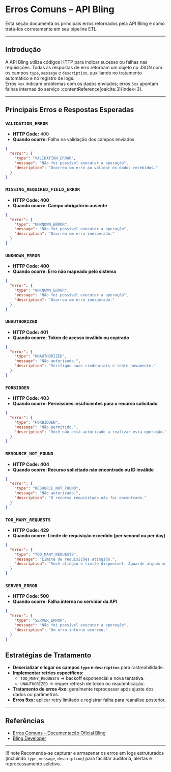 # Erros Comuns – API Bling

Esta seção documenta os principais erros retornados pela API Bling e como tratá-los corretamente em seu pipeline ETL.

---

## Introdução

A API Bling utiliza códigos HTTP para indicar sucesso ou falhas nas requisições. Todas as respostas de erro retornam um objeto no JSON com os campos `type`, `message` e `description`, auxiliando no tratamento automático e no registro de logs.  
Erros `4xx` indicam problemas com os dados enviados; erros `5xx` apontam falhas internas do serviço :contentReference[oaicite:3]{index=3}.

---

## Principais Erros e Respostas Esperadas

### `VALIDATION_ERROR`  
- **HTTP Code:** 400  
- **Quando ocorre:** Falha na validação dos campos enviados  
```json
{
  "error": {
    "type": "VALIDATION_ERROR",
    "message": "Não foi possível executar a operação",
    "description": "Ocorreu um erro ao validar os dados recebidos."
  }
}
```

### `MISSING_REQUIRED_FIELD_ERROR`
- **HTTP Code: 400**
- **Quando ocorre: Campo obrigatório ausente**
```json
{
  "error": {
    "type": "UNKNOWN_ERROR",
    "message": "Não foi possível executar a operação",
    "description": "Ocorreu um erro inesperado."
  }
}
```

### `UNKNOWN_ERROR`
- **HTTP Code: 400**
- **Quando ocorre: Erro não mapeado pelo sistema**
```json
{
  "error": {
    "type": "UNKNOWN_ERROR",
    "message": "Não foi possível executar a operação",
    "description": "Ocorreu um erro inesperado."
  }
}
```

### `UNAUTHORIZED`
- **HTTP Code: 401**
- **Quando ocorre: Token de acesso inválido ou expirado**
```json
{
  "error": {
    "type": "UNAUTHORIZED",
    "message": "Não autorizado.",
    "description": "Verifique suas credenciais e tente novamente."
  }
}

```

### `FORBIDDEN`
- **HTTP Code: 403**
- **Quando ocorre: Permissões insuficientes para o recurso solicitado**
```json
{
  "error": {
    "type": "FORBIDDEN",
    "message": "Não permitido.",
    "description": "Você não está autorizado a realizar esta operação."
  }
}

```

### `RESOURCE_NOT_FOUND`
- **HTTP Code: 404**
- **Quando ocorre: Recurso solicitado não encontrado ou ID inválido**
```json
{
  "error": {
    "type": "RESOURCE_NOT_FOUND",
    "message": "Não autorizado.",
    "description": "O recurso requisitado não foi encontrado."
  }
}

```

### `TOO_MANY_REQUESTS`
- **HTTP Code: 429**
- **Quando ocorre: Limite de requisição excedido (per second ou per day)**
```json
{
  "error": {
    "type": "TOO_MANY_REQUESTS",
    "message": "Limite de requisições atingido.",
    "description": "Você atingiu o limite disponível. Aguarde alguns minutos e tente novamente."
  }
}

```

### `SERVER_ERROR`
- **HTTP Code: 500**
- **Quando ocorre: Falha interna no servidor da API**
```json
{
  "error": {
    "type": "SERVER_ERROR",
    "message": "Não foi possível executar a operação",
    "description": "Um erro interno ocorreu."
  }
}

```

## Estratégias de Tratamento

- **Deserializar e logar os campos `type` e `description`** para rastreabilidade.
- **Implementar retries específicos:**
    - `TOO_MANY_REQUESTS` → backoff exponencial e nova tentativa.
    - `UNAUTHORIZED` → requer refresh de token ou reautenticação.
- **Tratamento de erros 4xx:** geralmente reprocessar após ajuste dos dados ou parâmetros.
- **Erros 5xx:** aplicar retry limitado e registrar falha para reanálise posterior.

---

## Referências

- [Erros Comuns – Documentação Oficial Bling](https://developer.bling.com.br/erros-comuns#introdu%C3%A7%C3%A3o)
- [Bling Developer](https://developer.bling.com.br/)

---

!!! note
    Recomenda-se capturar e armazenar os erros em logs estruturados (incluindo `type`, `message`, `description`) para facilitar auditoria, alertas e reprocessamento seletivo.
